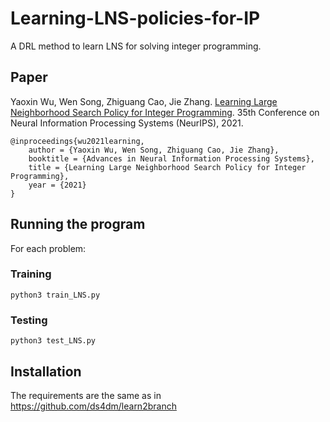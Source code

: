 # Learning-LNS-policies-for-IP

A DRL method to learn LNS for solving integer programming.

## Paper

Yaoxin Wu, Wen Song, Zhiguang Cao, Jie Zhang. [Learning Large Neighborhood Search Policy for Integer Programming](https://arxiv.org/abs/2111.03466). 35th Conference on Neural Information Processing Systems (NeurIPS), 2021.

```
@inproceedings{wu2021learning,
    author = {Yaoxin Wu, Wen Song, Zhiguang Cao, Jie Zhang},
    booktitle = {Advances in Neural Information Processing Systems},
    title = {Learning Large Neighborhood Search Policy for Integer Programming},
    year = {2021}
}
```

## Running the program

For each problem:

### Training
```
python3 train_LNS.py
```
### Testing
```
python3 test_LNS.py
```
## Installation

The requirements are the same as in https://github.com/ds4dm/learn2branch

